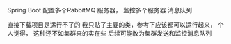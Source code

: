 Spring Boot 配置多个RabbitMQ 服务器， 
监控多个服务器   消息队列


直接下载项目是运行不了的 我只贴了主要的类，参考下应该都可以运行起来，  个人觉得， 这种还不如集群来的实在些 后续可能改为集群发送和监控消息队列
